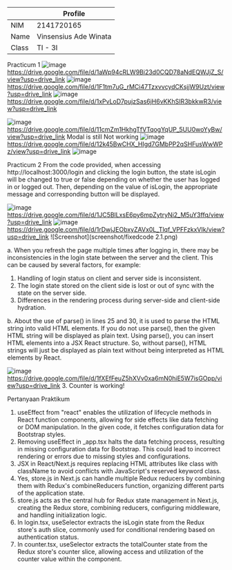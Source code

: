 |  | Profile |
|--|--|
| NIM |  2141720165|
| Name | Vinsensius Ade Winata|
| Class | TI - 3I |

Practicum 1
![image](https://drive.google.com/uc?export=view&id=1aWp94cRLW9Bi23d0CQD78aNdEQWJjZ_S)
https://drive.google.com/file/d/1aWp94cRLW9Bi23d0CQD78aNdEQWJjZ_S/view?usp=drive_link
![image](https://drive.google.com/uc?export=view&id=1F1tm7uG_rMCi47TzxvvcydCKsjjW9Uzt)
https://drive.google.com/file/d/1F1tm7uG_rMCi47TzxvvcydCKsjjW9Uzt/view?usp=drive_link
![image](https://drive.google.com/uc?export=view&id=1xPvLoD7pujzSas6jH6vKKhSIR3bkkwR3)
https://drive.google.com/file/d/1xPvLoD7pujzSas6jH6vKKhSIR3bkkwR3/view?usp=drive_link

![image](https://drive.google.com/uc?export=view&id=11cmZm1HkhgTfVTqogYqUP_5UU0woYyBw)
https://drive.google.com/file/d/11cmZm1HkhgTfVTqogYqUP_5UU0woYyBw/view?usp=drive_link
Modal is still Not working 
![image](https://drive.google.com/uc?export=view&id=12k45BwCHX_HIgd7GMbPP2qSHFusWwWPz)
https://drive.google.com/file/d/12k45BwCHX_HIgd7GMbPP2qSHFusWwWPz/view?usp=drive_link
![image](https://drive.google.com/uc?export=view&id=1PcFeSzJsit2C3X1qeM2gV26OYSoSvfPs)

Practicum 2
 From the code provided, when accessing http://localhost:3000/login and clicking the login button, the state isLogin will be changed to true or false depending on whether the user has logged in or logged out. Then, depending on the value of isLogin, the appropriate message and corresponding button will be displayed.

![image](https://drive.google.com/uc?export=view&id=1JC5BlLxsE6py6mpZytryNi2_M5uY3ffq)
https://drive.google.com/file/d/1JC5BlLxsE6py6mpZytryNi2_M5uY3ffq/view?usp=drive_link
![image](https://drive.google.com/uc?export=view&id=1rDwjJEObxyZAVx0L_Tlqf_VPFFzkxVIk)
https://drive.google.com/file/d/1rDwjJEObxyZAVx0L_Tlqf_VPFFzkxVIk/view?usp=drive_link
![Screenshot](screenshot/fixedcode 2.1.png)


a.
When you refresh the page multiple times after logging in, there may be inconsistencies in the login state between the server and the client. This can be caused by several factors, for example:

1. Handling of login status on client and server side is inconsistent.
2. The login state stored on the client side is lost or out of sync with the state on the server side.
3. Differences in the rendering process during server-side and client-side hydration.

b. About the use of parse() in lines 25 and 30, it is used to parse the HTML string into valid HTML elements. If you do not use parse(), then the given HTML string will be displayed as plain text. Using parse(), you can insert HTML elements into a JSX React structure. So, without parse(), HTML strings will just be displayed as plain text without being interpreted as HTML elements by React.

![image](https://drive.google.com/uc?export=view&id=1fXEfFeuZ5hXVv0xa6mN0hiE5W7isGOpp)
https://drive.google.com/file/d/1fXEfFeuZ5hXVv0xa6mN0hiE5W7isGOpp/view?usp=drive_link
3. Counter is working!


Pertanyaan Praktikum

1. useEffect from "react" enables the utilization of lifecycle methods in React function components, allowing for side effects like data fetching or DOM manipulation. In the given code, it fetches configuration data for Bootstrap styles.
2. Removing useEffect in _app.tsx halts the data fetching process, resulting in missing configuration data for Bootstrap. This could lead to incorrect rendering or errors due to missing styles and configurations.
3. JSX in React/Next.js requires replacing HTML attributes like class with className to avoid conflicts with JavaScript's reserved keyword class.
4. Yes, store.js in Next.js can handle multiple Redux reducers by combining them with Redux's combineReducers function, organizing different parts of the application state.
5. store.js acts as the central hub for Redux state management in Next.js, creating the Redux store, combining reducers, configuring middleware, and handling initialization logic.
6. In login.tsx, useSelector extracts the isLogin state from the Redux store's auth slice, commonly used for conditional rendering based on authentication status.
7. In counter.tsx, useSelector extracts the totalCounter state from the Redux store's counter slice, allowing access and utilization of the counter value within the component.